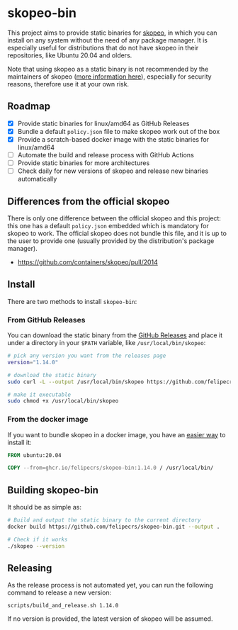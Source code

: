 # skopeo-bin

This project aims to provide static binaries for [skopeo](https://github.com/containers/skopeo), in which you can install on any system without the need of any package manager. It is especially useful for distributions that do not have skopeo in their repositories, like Ubuntu 20.04 and olders.

Note that using skopeo as a static binary is not recommended by the maintainers of skopeo ([more information here](https://github.com/containers/skopeo/blob/main/install.md#building-a-static-binary)), especially for security reasons, therefore use it at your own risk.

## Roadmap

- [x] Provide static binaries for linux/amd64 as GitHub Releases
- [x] Bundle a default `policy.json` file to make skopeo work out of the box
- [x] Provide a scratch-based docker image with the static binaries for linux/amd64
- [ ] Automate the build and release process with GitHub Actions
- [ ] Provide static binaries for more architectures
- [ ] Check daily for new versions of skopeo and release new binaries automatically

## Differences from the official skopeo

There is only one difference between the official skopeo and this project: this one has a default `policy.json` embedded which is mandatory for skopeo to work. The official skopeo does not bundle this file, and it is up to the user to provide one (usually provided by the distribution's package manager).

- <https://github.com/containers/skopeo/pull/2014>

## Install

There are two methods to install `skopeo-bin`:

### From GitHub Releases

You can download the static binary from the [GitHub Releases](https://github.com/felipecrs/skopeo-bin/releases) and place it under a directory in your `$PATH` variable, like `/usr/local/bin/skopeo`:

```bash
# pick any version you want from the releases page
version="1.14.0"

# download the static binary
sudo curl -L --output /usr/local/bin/skopeo https://github.com/felipecrs/skopeo-bin/releases/download/v${version}/skopeo.linux-amd64

# make it executable
sudo chmod +x /usr/local/bin/skopeo
```

### From the docker image

If you want to bundle skopeo in a docker image, you have an [easier way](https://ghcr.io/felipecrs/skopeo-bin) to install it:

```Dockerfile
FROM ubuntu:20.04

COPY --from=ghcr.io/felipecrs/skopeo-bin:1.14.0 / /usr/local/bin/
```

## Building skopeo-bin

It should be as simple as:

```bash
# Build and output the static binary to the current directory
docker build https://github.com/felipecrs/skopeo-bin.git --output .

# Check if it works
./skopeo --version
```

## Releasing

As the release process is not automated yet, you can run the following command to release a new version:

```console
scripts/build_and_release.sh 1.14.0
```

If no version is provided, the latest version of skopeo will be assumed.
